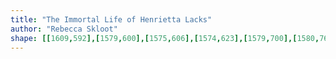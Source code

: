 ```yaml
---
title: "The Immortal Life of Henrietta Lacks"
author: "Rebecca Skloot"
shape: [[1609,592],[1579,600],[1575,606],[1574,623],[1579,700],[1580,764],[1583,795],[1585,867],[1588,900],[1588,933],[1590,953],[1592,1028],[1595,1051],[1595,1079],[1599,1116],[1603,1245],[1605,1261],[1605,1298],[1609,1329],[1608,1349],[1610,1362],[1613,1366],[1618,1368],[1649,1368],[1704,1365],[1711,1363],[1715,1359],[1716,1350],[1712,1331],[1711,1228],[1708,1195],[1709,1180],[1707,1168],[1706,1096],[1702,1032],[1702,1002],[1699,962],[1699,935],[1697,917],[1690,732],[1688,717],[1688,686],[1683,650],[1682,606],[1678,596],[1673,593],[1614,592]]
---
```

